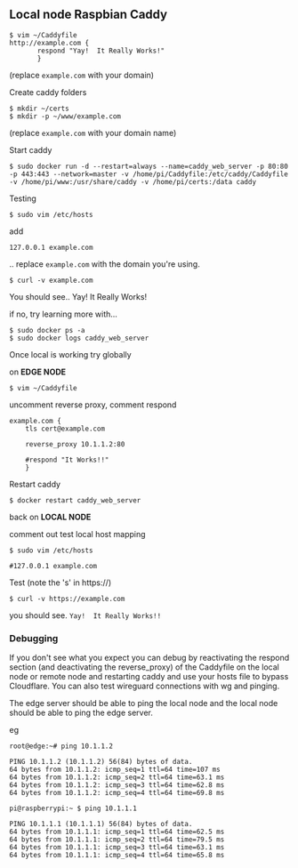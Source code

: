 ## Local node Raspbian Caddy

```
$ vim ~/Caddyfile
http://example.com {
       respond "Yay!  It Really Works!"
       }
```
(replace `example.com` with your domain)

Create caddy folders
```
$ mkdir ~/certs
$ mkdir -p ~/www/example.com
```
(replace `example.com` with your domain name)

Start caddy
```
$ sudo docker run -d --restart=always --name=caddy_web_server -p 80:80 -p 443:443 --network=master -v /home/pi/Caddyfile:/etc/caddy/Caddyfile -v /home/pi/www:/usr/share/caddy -v /home/pi/certs:/data caddy
```

Testing
```
$ sudo vim /etc/hosts
```
add
```
127.0.0.1 example.com
```
.. replace  `example.com` with the domain you're using.

```
$ curl -v example.com
```
You should see.. Yay!  It Really Works! 

if no, try learning more with...
```
$ sudo docker ps -a
$ sudo docker logs caddy_web_server
```

Once local is working try globally

on **EDGE NODE**
```
$ vim ~/Caddyfile
```
uncomment reverse proxy, comment respond
```
example.com {
	tls cert@example.com
	
	reverse_proxy 10.1.1.2:80
	
	#respond "It Works!!"
	}
```

Restart caddy
```
$ docker restart caddy_web_server
```

back on **LOCAL NODE**

comment out test local host mapping
```
$ sudo vim /etc/hosts
```
```
#127.0.0.1 example.com
```


Test (note the 's' in https://)
```
$ curl -v https://example.com
```
you should see.
`Yay!  It Really Works!!`

### Debugging
If you don't see what you expect you can debug by reactivating the respond section (and deactivating the reverse_proxy) of the Caddyfile on the local node or remote node and restarting caddy and use your hosts file to bypass Cloudflare.  You can also test wireguard connections with wg and pinging.

The edge server should be able to ping the local node and the local node should be able to ping the edge server.

eg
```
root@edge:~# ping 10.1.1.2

PING 10.1.1.2 (10.1.1.2) 56(84) bytes of data.
64 bytes from 10.1.1.2: icmp_seq=1 ttl=64 time=107 ms
64 bytes from 10.1.1.2: icmp_seq=2 ttl=64 time=63.1 ms
64 bytes from 10.1.1.2: icmp_seq=3 ttl=64 time=62.8 ms
64 bytes from 10.1.1.2: icmp_seq=4 ttl=64 time=69.8 ms
```

```
pi@raspberrypi:~ $ ping 10.1.1.1

PING 10.1.1.1 (10.1.1.1) 56(84) bytes of data.
64 bytes from 10.1.1.1: icmp_seq=1 ttl=64 time=62.5 ms
64 bytes from 10.1.1.1: icmp_seq=2 ttl=64 time=79.5 ms
64 bytes from 10.1.1.1: icmp_seq=3 ttl=64 time=63.1 ms
64 bytes from 10.1.1.1: icmp_seq=4 ttl=64 time=65.8 ms
```
